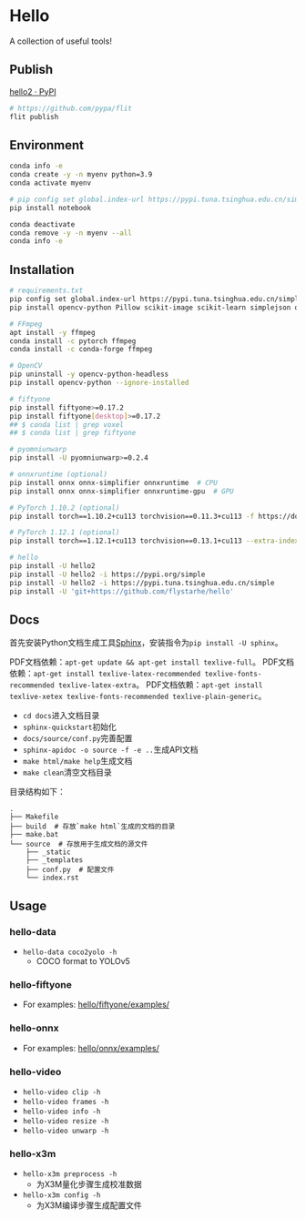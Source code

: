# Hello
A collection of useful tools!

## Publish
[hello2 · PyPI](https://pypi.org/project/hello2/)
```sh
# https://github.com/pypa/flit
flit publish
```

## Environment
```sh
conda info -e
conda create -y -n myenv python=3.9
conda activate myenv

# pip config set global.index-url https://pypi.tuna.tsinghua.edu.cn/simple
pip install notebook

conda deactivate
conda remove -y -n myenv --all
conda info -e
```

## Installation
```sh
# requirements.txt
pip config set global.index-url https://pypi.tuna.tsinghua.edu.cn/simple
pip install opencv-python Pillow scikit-image scikit-learn simplejson onnx prettytable

# FFmpeg
apt install -y ffmpeg
conda install -c pytorch ffmpeg
conda install -c conda-forge ffmpeg

# OpenCV
pip uninstall -y opencv-python-headless
pip install opencv-python --ignore-installed

# fiftyone
pip install fiftyone>=0.17.2
pip install fiftyone[desktop]>=0.17.2
## $ conda list | grep voxel
## $ conda list | grep fiftyone

# pyomniunwarp
pip install -U pyomniunwarp>=0.2.4

# onnxruntime (optional)
pip install onnx onnx-simplifier onnxruntime  # CPU
pip install onnx onnx-simplifier onnxruntime-gpu  # GPU

# PyTorch 1.10.2 (optional)
pip install torch==1.10.2+cu113 torchvision==0.11.3+cu113 -f https://download.pytorch.org/whl/torch_stable.html

# PyTorch 1.12.1 (optional)
pip install torch==1.12.1+cu113 torchvision==0.13.1+cu113 --extra-index-url https://download.pytorch.org/whl/cu113

# hello
pip install -U hello2
pip install -U hello2 -i https://pypi.org/simple
pip install -U hello2 -i https://pypi.tuna.tsinghua.edu.cn/simple
pip install -U 'git+https://github.com/flystarhe/hello'
```

## Docs
首先安装Python文档生成工具[Sphinx](https://www.sphinx-doc.org/en/master/)，安装指令为`pip install -U sphinx`。

PDF文档依赖：`apt-get update && apt-get install texlive-full`。
PDF文档依赖：`apt-get install texlive-latex-recommended texlive-fonts-recommended texlive-latex-extra`。
PDF文档依赖：`apt-get install texlive-xetex texlive-fonts-recommended texlive-plain-generic`。

- `cd docs`进入文档目录
- `sphinx-quickstart`初始化
- `docs/source/conf.py`完善配置
- `sphinx-apidoc -o source -f -e ..`生成API文档
- `make html/make help`生成文档
- `make clean`清空文档目录

目录结构如下：
```textile
.
├── Makefile
├── build  # 存放`make html`生成的文档的目录
├── make.bat
└── source  # 存放用于生成文档的源文件
    ├── _static
    ├── _templates
    ├── conf.py  # 配置文件
    └── index.rst
```

## Usage

### hello-data
- `hello-data coco2yolo -h`
    - COCO format to YOLOv5

### hello-fiftyone
- For examples: [hello/fiftyone/examples/](https://github.com/flystarhe/hello/blob/main/hello/fiftyone/examples)

### hello-onnx
- For examples: [hello/onnx/examples/](https://github.com/flystarhe/hello/tree/main/hello/onnx/examples)

### hello-video
- `hello-video clip -h`
- `hello-video frames -h`
- `hello-video info -h`
- `hello-video resize -h`
- `hello-video unwarp -h`

### hello-x3m
- `hello-x3m preprocess -h`
    - 为X3M量化步骤生成校准数据
- `hello-x3m config -h`
    - 为X3M编译步骤生成配置文件
